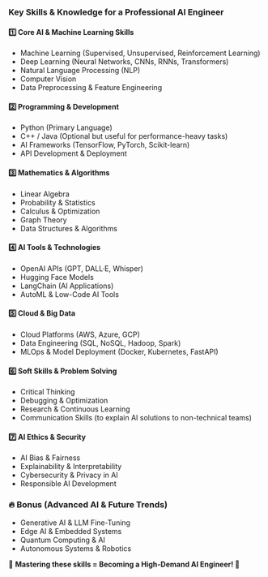 ### **Key Skills & Knowledge for a Professional AI Engineer**  

#### **1️⃣ Core AI & Machine Learning Skills**  
- Machine Learning (Supervised, Unsupervised, Reinforcement Learning)  
- Deep Learning (Neural Networks, CNNs, RNNs, Transformers)  
- Natural Language Processing (NLP)  
- Computer Vision  
- Data Preprocessing & Feature Engineering  

#### **2️⃣ Programming & Development**  
- Python (Primary Language)  
- C++ / Java (Optional but useful for performance-heavy tasks)  
- AI Frameworks (TensorFlow, PyTorch, Scikit-learn)  
- API Development & Deployment  

#### **3️⃣ Mathematics & Algorithms**  
- Linear Algebra  
- Probability & Statistics  
- Calculus & Optimization  
- Graph Theory  
- Data Structures & Algorithms  

#### **4️⃣ AI Tools & Technologies**  
- OpenAI APIs (GPT, DALL·E, Whisper)  
- Hugging Face Models  
- LangChain (AI Applications)  
- AutoML & Low-Code AI Tools  

#### **5️⃣ Cloud & Big Data**  
- Cloud Platforms (AWS, Azure, GCP)  
- Data Engineering (SQL, NoSQL, Hadoop, Spark)  
- MLOps & Model Deployment (Docker, Kubernetes, FastAPI)  

#### **6️⃣ Soft Skills & Problem Solving**  
- Critical Thinking  
- Debugging & Optimization  
- Research & Continuous Learning  
- Communication Skills (to explain AI solutions to non-technical teams)  

#### **7️⃣ AI Ethics & Security**  
- AI Bias & Fairness  
- Explainability & Interpretability  
- Cybersecurity & Privacy in AI  
- Responsible AI Development  

### **🔥 Bonus (Advanced AI & Future Trends)**  
- Generative AI & LLM Fine-Tuning  
- Edge AI & Embedded Systems  
- Quantum Computing & AI  
- Autonomous Systems & Robotics  

📌 **Mastering these skills = Becoming a High-Demand AI Engineer! 🚀**